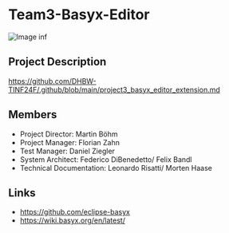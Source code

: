 # Team3-Basyx-Editor

![Image inf](https://www.google.com/url?sa=i&url=https%3A%2F%2Fgithub.com%2Feclipse-basyx&psig=AOvVaw0ew0yuzK4661PA691AQ4yN&ust=1760194658178000&source=images&cd=vfe&opi=89978449&ved=2ahUKEwiK7fqb8pmQAxXWW_EDHZp4N9UQjRx6BAgAEBo)

## Project Description
https://github.com/DHBW-TINF24F/.github/blob/main/project3_basyx_editor_extension.md



## Members
* Project Director: Martin Böhm
* Project Manager: Florian Zahn
* Test Manager: Daniel Ziegler
* System Architect: Federico DiBenedetto/ Felix Bandl
* Technical Documentation: Leonardo Risatti/ Morten Haase
    

## Links
* https://github.com/eclipse-basyx
* https://wiki.basyx.org/en/latest/
